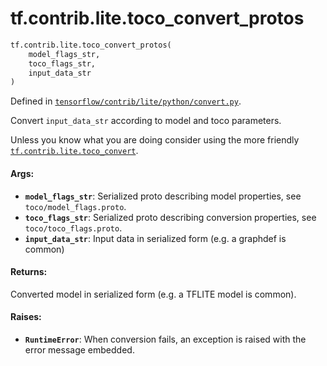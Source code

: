 <div itemscope itemtype="http://developers.google.com/ReferenceObject">
<meta itemprop="name" content="tf.contrib.lite.toco_convert_protos" />
<meta itemprop="path" content="Stable" />
</div>

# tf.contrib.lite.toco_convert_protos

``` python
tf.contrib.lite.toco_convert_protos(
    model_flags_str,
    toco_flags_str,
    input_data_str
)
```



Defined in [`tensorflow/contrib/lite/python/convert.py`](/code/stable/tensorflow/contrib/lite/python/convert.py).

Convert `input_data_str` according to model and toco parameters.

Unless you know what you are doing consider using
the more friendly <a href="../../../tf/contrib/lite/toco_convert.md"><code>tf.contrib.lite.toco_convert</code></a>.

#### Args:

* <b>`model_flags_str`</b>: Serialized proto describing model properties, see
    `toco/model_flags.proto`.
* <b>`toco_flags_str`</b>: Serialized proto describing conversion properties, see
    `toco/toco_flags.proto`.
* <b>`input_data_str`</b>: Input data in serialized form (e.g. a graphdef is common)

#### Returns:

Converted model in serialized form (e.g. a TFLITE model is common).

#### Raises:

* <b>`RuntimeError`</b>: When conversion fails, an exception is raised with the error
    message embedded.